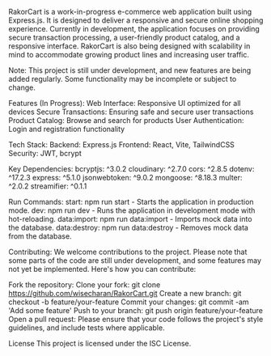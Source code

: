 RakorCart is a work-in-progress e-commerce web application built using Express.js. It is designed to deliver a responsive and secure online shopping experience. Currently in development, the application focuses on providing secure transaction processing, a user-friendly product catalog, and a responsive interface. RakorCart is also being designed with scalability in mind to accommodate growing product lines and increasing user traffic.

Note: This project is still under development, and new features are being added regularly. Some functionality may be incomplete or subject to change.

Features (In Progress):
Web Interface: Responsive UI optimized for all devices
Secure Transactions: Ensuring safe and secure user transactions
Product Catalog: Browse and search for products
User Authentication: Login and registration functionality

Tech Stack:
Backend: Express.js
Frontend: React, Vite, TailwindCSS
Security: JWT, bcrypt

Key Dependencies:
bcryptjs: ^3.0.2
cloudinary: ^2.7.0
cors: ^2.8.5
dotenv: ^17.2.3
express: ^5.1.0
jsonwebtoken: ^9.0.2
mongoose: ^8.18.3
multer: ^2.0.2
streamifier: ^0.1.1

Run Commands:
start: npm run start - Starts the application in production mode.
dev: npm run dev - Runs the application in development mode with hot-reloading.
data:import: npm run data:import - Imports mock data into the database.
data:destroy: npm run data:destroy - Removes mock data from the database.

Contributing:
We welcome contributions to the project. Please note that some parts of the code are still under development, and some features may not yet be implemented. Here's how you can contribute:

Fork the repository:
Clone your fork: git clone https://github.com/wisecharan/RakorCart.git
Create a new branch: git checkout -b feature/your-feature
Commit your changes: git commit -am 'Add some feature'
Push to your branch: git push origin feature/your-feature
Open a pull request: Please ensure that your code follows the project's style guidelines, and include tests where applicable.

License
This project is licensed under the ISC License.
